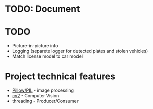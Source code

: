 # TODO: Document

# TODO
- Picture-in-picture info
- Logging (separete logger for detected plates and stolen vehicles)
- Match license model to car model

# Project technical features
- [Pillow/PIL](https://github.com/python-pillow/Pillow) - image processing
- [cv2](https://pypi.org/project/opencv-python/) - Computer Vision
- threading - Producer/Consumer
